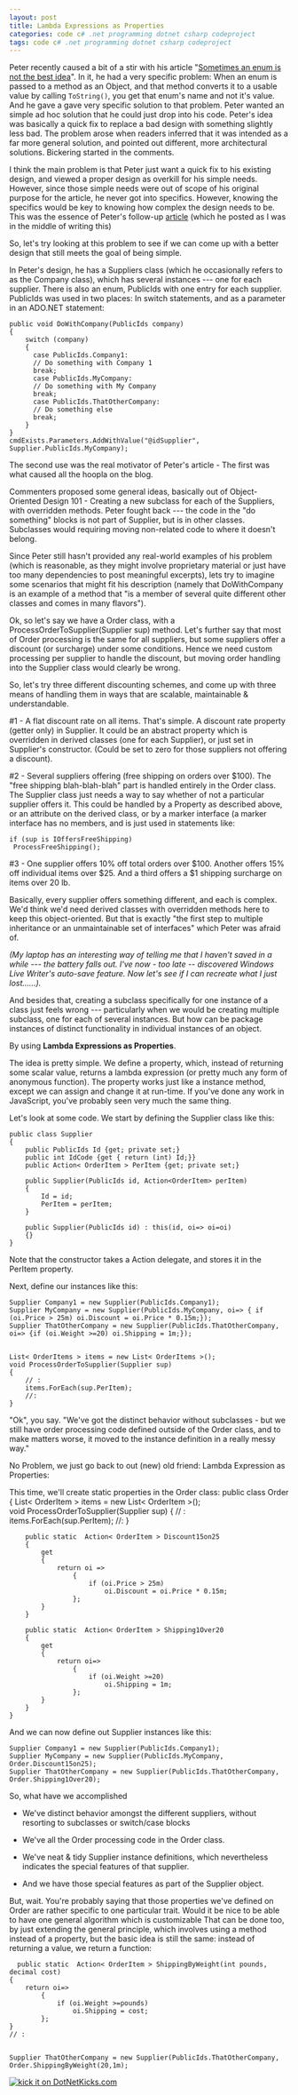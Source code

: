 ```yaml
---
layout: post
title: Lambda Expressions as Properties
categories: code c# .net programming dotnet csharp codeproject
tags: code c# .net programming dotnet csharp codeproject
---
```

Peter recently caused a bit of a stir with his article "[Sometimes an enum is not the best idea](http://codebetter.com/blogs/peter.van.ooijen/archive/2010/05/30/sometimes-an-enum-is-not-the-best-idea.aspx)".  In it, he had a very specific problem: When an enum is passed to a method as an Object, and that method converts it to a usable value by calling `ToString()`, you get that enum's name and not it's value.  And he gave a gave very specific solution to that problem.  Peter wanted an simple ad hoc solution that he could just drop into his code.  Peter's idea was basically a quick fix to replace a bad design with something slightly less bad.   The problem arose when readers inferred that it was intended as a far more general solution, and pointed out different, more architectural solutions.  Bickering started in the comments.

I think the main problem is that Peter just want a quick fix to his existing design, and viewed a proper design as overkill for his simple needs.  However, since those simple needs were out of scope of his original purpose for the  article, he never got into specifics.  However, knowing the specifics would be key to knowing how complex the design needs to be.  This was the essence of Peter's follow-up [article](http://codebetter.com/blogs/peter.van.ooijen/archive/2010/06/02/ask-first.aspx) (which he posted as I was in the middle of writing this)

So, let's try looking at this problem to see if we can come up with a better design that still meets the goal of being simple.

In Peter's design, he has a Suppliers class (which he occasionally refers to as the Company class), which has several instances --- one for each supplier.  There is also an enum, PublicIds with one entry for each supplier.  PublicIds was used in two places:  In switch statements, and as a parameter in an ADO.NET statement:

	public void DoWithCompany(PublicIds company)
	{
		switch (company)
		{
		  case PublicIds.Company1:
		  // Do something with Company 1
		  break;
		  case PublicIds.MyCompany:
		  // Do something with My Company  
		  break;
		  case PublicIds.ThatOtherCompany:
		  // Do something else
		  break;
		}
	}
	cmdExists.Parameters.AddWithValue("@idSupplier", Supplier.PublicIds.MyCompany);


The second use was the real motivator of Peter's article - The first was what caused all the hoopla on the blog.

Commenters proposed some general ideas, basically out of Object-Oriented Design 101 - Creating a new subclass for  each of the Suppliers, with overridden methods.  Peter fought back --- the code in the "do something" blocks is not part of Supplier, but is in other classes.  Subclasses would requiring moving non-related code to where it doesn't belong.

Since Peter still hasn't provided any real-world examples of his problem (which is reasonable, as they might involve proprietary material or just have too many dependencies to post meaningful excerpts), lets try to imagine some scenarios that might fit his description (namely that DoWithCompany is an example of  a method that "is a member of several quite different other classes and comes in many flavors").

Ok, so let's say we have a Order class, with a ProcessOrderToSupplier(Supplier sup) method.   Let's further say that most of Order processing is the same for all suppliers, but some suppliers offer a discount (or surcharge) under some conditions.  Hence we need custom processing per supplier to handle the discount, but moving order handling into the Supplier class would clearly be wrong.

So, let's try three different discounting schemes, and come up with three means of handling them in ways that are scalable, maintainable &amp; understandable.

 #1 - A flat discount rate on all items.
    That's simple.  A discount rate property (getter only) in Supplier.  It could be an abstract property which is overridden in derived classes (one for each Supplier), or just set in Supplier's constructor.  (Could be set to zero for those suppliers not offering a discount).
    
 #2 -  Several suppliers offering (free shipping on orders over $100).
       The "free shipping blah-blah-blah" part is handled entirely in the Order class.  The Supplier class just needs a way to say whether of not a particular supplier offers it.  This could be handled by a  Property as described above, or an attribute on the derived class, or by a marker interface (a marker interface has no members, and is just used in statements like:
	

    if (sup is IOffersFreeShipping)
	 ProcessFreeShipping();

 #3 - One supplier offers 10% off total orders over $100. Another offers 15% off individual items over $25. And a third offers a $1 shipping surcharge on items over 20 lb.

Basically,  every supplier offers something different, and each is complex.  We'd think we'd need derived classes with overridden methods here to keep this object-oriented.  But that is exactly "the first step to multiple inheritance or an unmaintainable set of interfaces" which Peter was afraid of.

  *(My laptop has an interesting way of telling me that I haven't saved in a while --- the battery falls out.  I've now - too late -- discovered Windows Live Writer's auto-save feature.  Now let's see if I can recreate what I just lost......).*

And besides that, creating a subclass specifically for one instance of a class just feels wrong --- particularly when we would be creating multiple subclass, one for each of several instances.  But how can be package instances of distinct functionality in individual instances of an object.

By using **Lambda Expressions as Properties**. 

The idea is pretty simple.  We define a property, which, instead of returning some scalar value, returns a lambda expression (or pretty much any form of anonymous function).  The property works just like a instance method, except we can assign and change it at run-time.   If you've done any work in JavaScript, you've probably seen very much the same thing. 

Let's look at some code.  We start by defining the Supplier class like this:

	public class Supplier 
	{
		public PublicIds Id {get; private set;}
		public int IdCode {get { return (int) Id;}}
		public Action< OrderItem > PerItem {get; private set;}
		
		public Supplier(PublicIds id, Action<OrderItem> perItem)
		{
			Id = id;
			PerItem = perItem;
		}
		
		public Supplier(PublicIds id) : this(id, oi=> oi=oi)
		{}
	}

Note that the constructor takes a Action delegate, and stores it in the PerItem property.

Next, define our instances like this:

	Supplier Company1 = new Supplier(PublicIds.Company1);
	Supplier MyCompany = new Supplier(PublicIds.MyCompany, oi=> { if (oi.Price > 25m) oi.Discount = oi.Price * 0.15m;});
	Supplier ThatOtherCompany = new Supplier(PublicIds.ThatOtherCompany, oi=> {if (oi.Weight >=20) oi.Shipping = 1m;});


	List< OrderItems > items = new List< OrderItems >();    
	void ProcessOrderToSupplier(Supplier sup)
	{
		// :
		items.ForEach(sup.PerItem);
		//:
	}
	
"Ok", you say. "We've got the distinct behavior without subclasses - but we still have order processing code defined outside of the Order class, and to make matters worse, it moved to the instance definition in a really messy way."

No Problem, we just go back to out (new) old friend: Lambda Expression as Properties:

This time, we'll create static properties in the Order class:
	public class Order
	{
		List< OrderItem > items = new List< OrderItem >();    
		void ProcessOrderToSupplier(Supplier sup)
		{
			// :
			items.ForEach(sup.PerItem);
			//:
		}    
		
		public static  Action< OrderItem > Discount15on25
		{
			get
			{
				return oi => 
					{ 
						if (oi.Price > 25m) 
							oi.Discount = oi.Price * 0.15m;
					};
			}
		}
		
		public static  Action< OrderItem > Shipping1Over20
		{
			get
			{
				return oi=> 
					{
						if (oi.Weight >=20) 
							oi.Shipping = 1m;
					};
			}
		}
	}
	
And we can now define out Supplier instances like this:

	Supplier Company1 = new Supplier(PublicIds.Company1);
	Supplier MyCompany = new Supplier(PublicIds.MyCompany, Order.Discount15on25);
	Supplier ThatOtherCompany = new Supplier(PublicIds.ThatOtherCompany, Order.Shipping1Over20);

So, what have we accomplished 

* We've distinct behavior amongst the different suppliers, without resorting to subclasses or switch/case blocks 
* We've all the Order processing code in the Order class.

* We've neat &amp; tidy Supplier instance definitions, which nevertheless indicates the special features of that supplier. 

 * And we have those special features as part of the Supplier object. 

But, wait.  You're probably saying that those properties we've defined on Order are rather specific to one particular trait.  Would it be nice to be able to have one general algorithm which is customizable   That can be done too, by just extending the general principle, which involves using a method instead of a property, but the basic idea is still the same:  instead of returning a value, we return a function:

	  public static  Action< OrderItem > ShippingByWeight(int pounds, decimal cost)
	{
		return oi=> 
			{
				if (oi.Weight >=pounds) 
					oi.Shipping = cost;
			};
	}
	// :


	Supplier ThatOtherCompany = new Supplier(PublicIds.ThatOtherCompany, Order.ShippingByWeight(20,1m); 


<a href="http://www.dotnetkicks.com/kick/?url=http%3a%2f%2fhonestillusion.com%2fblogs%2fblog_0%2farchive%2f2010%2f06%2f07%2flambda-expressions-as-properties.aspx">
  <img border="0" alt="kick it on DotNetKicks.com" src="http://www.dotnetkicks.com/Services/Images/KickItImageGenerator.ashx?url=http%3a%2f%2fhonestillusion.com%2fblogs%2fblog_0%2farchive%2f2010%2f06%2f07%2flambda-expressions-as-properties.aspx" />
</a>